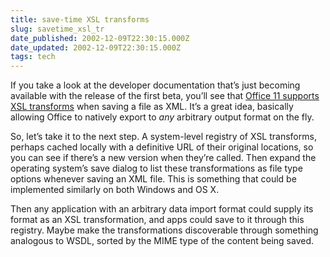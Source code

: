```yaml
---
title: save-time XSL transforms
slug: savetime_xsl_tr
date_published: 2002-12-09T22:30:15.000Z
date_updated: 2002-12-09T22:30:15.000Z
tags: tech
---
```


If you take a look at the developer documentation that’s just becoming available with the release of the first beta, you’ll see that [Office 11 supports XSL transforms](http://msdn.microsoft.com/library/default.asp?url=/library/en-us/dnofftalk/html/office12092002.asp) when saving a file as XML. It’s a great idea, basically allowing Office to natively export to *any* arbitrary output format on the fly.

So, let’s take it to the next step. A system-level registry of XSL transforms, perhaps cached locally with a definitive URL of their original locations, so you can see if there’s a new version when they’re called. Then expand the operating system’s save dialog to list these transformations as file type options whenever saving an XML file. This is something that could be implemented similarly on both Windows and OS X.

Then any application with an arbitrary data import format could supply its format as an XSL transformation, and apps could save to it through this registry. Maybe make the transformations discoverable through something analogous to WSDL, sorted by the MIME type of the content being saved.
